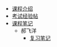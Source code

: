 - [课程介绍](docs/课内笔记/大三下/图像处理与机器视觉-选修/README.md)
- [考试经验帖](docs/课内笔记/大三下/图像处理与机器视觉-选修/考试经验帖.md)
- [课程笔记](docs/课内笔记/大三下/图像处理与机器视觉-选修/README.md)
    -  郝飞洋
        -   [复习笔记](docs/课内笔记/大三下/图像处理与机器视觉-选修/笔记/郝飞洋/复习笔记.md)